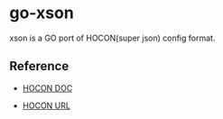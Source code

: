 # go-xson
xson is a GO port of HOCON(super json) config format.

## Reference

- [HOCON DOC](https://github.com/lightbend/config/blob/master/HOCON.md)

- [HOCON URL](https://github.com/lightbend/config)
